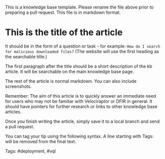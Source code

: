 This is a knowledge base template. Please rename the file above prior
to preparing a pull request. This file is in markdown format.

# This is the title of the article

It should be in the form of a question or task - for example: `How do
I search for malicious downloaded files?` (The website will use the
first heading as the searchable title.)

The first paragraph after the title should be a short description of
the kb article. It will be searchable on the main knowledge base page.

The rest of the article is normal markdown. You can also include
screenshots.

Remember: The aim of this article is to quickly answer an immediate
need for users who may not be familiar with Velociraptor or DFIR in
general. It should have pointers for further research or links to
other knowledge base articles.

Once you finish writing the article, simply save it to a local branch
and send a pull request.

You can tag your tip using the following syntax. A line starting with
Tags: will be removed from the final text.

Tags: #deployment, #vql
